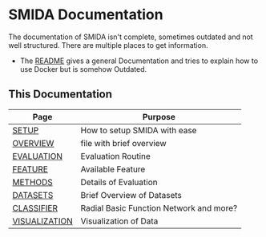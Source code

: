 # SMIDA Documentation

The documentation of SMIDA isn't complete, sometimes outdated and not well structured. There are multiple places to get information.

- The [README](../README.md) gives a general Documentation and tries to explain how to use Docker but is somehow Outdated.

## This Documentation

| Page | Purpose |
| ------ | ----------- |
| [SETUP](SETUP.md) | How to setup SMIDA with ease |
| [OVERVIEW](OVERVIEW.md) | file with brief overview  |
| [EVALUATION](EVALUATION.md) | Evaluation Routine |
| [FEATURE](FEATURE.md) | Available Feature |
| [METHODS](METHODS.md) |  Details of Evaluation |
| [DATASETS](DATASETS.md) | Brief Overview of Datasets |
| [CLASSIFIER](CLASSIFIER.md) | Radial Basic Function Network and more? |
| [VISUALIZATION](VISUALIZATION.md) | Visualization of Data |